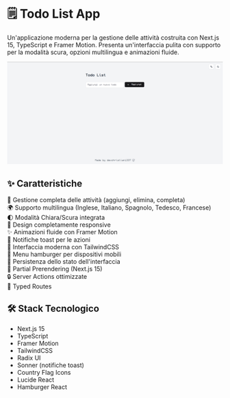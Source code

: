 # 🗒️ Todo List App

Un'applicazione moderna per la gestione delle attività costruita con Next.js 15, TypeScript e Framer Motion. Presenta un'interfaccia pulita con supporto per la modalità scura, opzioni multilingua e animazioni fluide.

![Todo List App Screenshot](public/screenshot.png)

## ✨ Caratteristiche

📝 Gestione completa delle attività (aggiungi, elimina, completa)  
🌍 Supporto multilingua (Inglese, Italiano, Spagnolo, Tedesco, Francese)  
🌓 Modalità Chiara/Scura integrata  
📱 Design completamente responsive  
✨ Animazioni fluide con Framer Motion  
🔔 Notifiche toast per le azioni  
🎨 Interfaccia moderna con TailwindCSS  
📱 Menu hamburger per dispositivi mobili  
💾 Persistenza dello stato dell'interfaccia  
🚀 Partial Prerendering (Next.js 15)  
🔒 Server Actions ottimizzate  
🎯 Typed Routes

## 🛠️ Stack Tecnologico

- Next.js 15
- TypeScript
- Framer Motion
- TailwindCSS
- Radix UI
- Sonner (notifiche toast)
- Country Flag Icons
- Lucide React
- Hamburger React